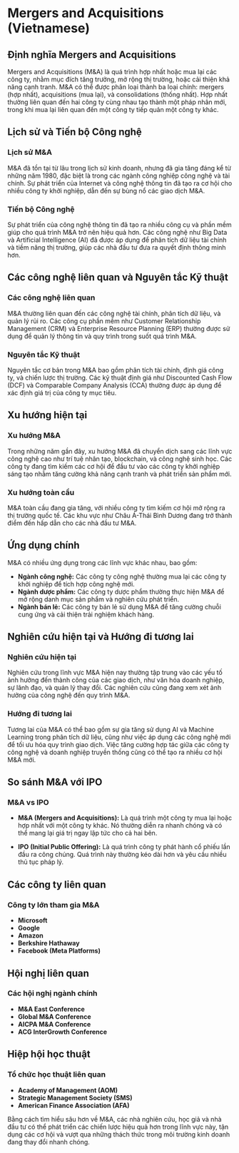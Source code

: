 # Mergers and Acquisitions (Vietnamese)

## Định nghĩa Mergers and Acquisitions

Mergers and Acquisitions (M&A) là quá trình hợp nhất hoặc mua lại các công ty, nhằm mục đích tăng trưởng, mở rộng thị trường, hoặc cải thiện khả năng cạnh tranh. M&A có thể được phân loại thành ba loại chính: mergers (hợp nhất), acquisitions (mua lại), và consolidations (thống nhất). Hợp nhất thường liên quan đến hai công ty cùng nhau tạo thành một pháp nhân mới, trong khi mua lại liên quan đến một công ty tiếp quản một công ty khác.

## Lịch sử và Tiến bộ Công nghệ

### Lịch sử M&A

M&A đã tồn tại từ lâu trong lịch sử kinh doanh, nhưng đã gia tăng đáng kể từ những năm 1980, đặc biệt là trong các ngành công nghiệp công nghệ và tài chính. Sự phát triển của Internet và công nghệ thông tin đã tạo ra cơ hội cho nhiều công ty khởi nghiệp, dẫn đến sự bùng nổ các giao dịch M&A.

### Tiến bộ Công nghệ

Sự phát triển của công nghệ thông tin đã tạo ra nhiều công cụ và phần mềm giúp cho quá trình M&A trở nên hiệu quả hơn. Các công nghệ như Big Data và Artificial Intelligence (AI) đã được áp dụng để phân tích dữ liệu tài chính và tiềm năng thị trường, giúp các nhà đầu tư đưa ra quyết định thông minh hơn.

## Các công nghệ liên quan và Nguyên tắc Kỹ thuật

### Các công nghệ liên quan

M&A thường liên quan đến các công nghệ tài chính, phân tích dữ liệu, và quản lý rủi ro. Các công cụ phần mềm như Customer Relationship Management (CRM) và Enterprise Resource Planning (ERP) thường được sử dụng để quản lý thông tin và quy trình trong suốt quá trình M&A.

### Nguyên tắc Kỹ thuật

Nguyên tắc cơ bản trong M&A bao gồm phân tích tài chính, định giá công ty, và chiến lược thị trường. Các kỹ thuật định giá như Discounted Cash Flow (DCF) và Comparable Company Analysis (CCA) thường được áp dụng để xác định giá trị của công ty mục tiêu.

## Xu hướng hiện tại

### Xu hướng M&A

Trong những năm gần đây, xu hướng M&A đã chuyển dịch sang các lĩnh vực công nghệ cao như trí tuệ nhân tạo, blockchain, và công nghệ sinh học. Các công ty đang tìm kiếm các cơ hội để đầu tư vào các công ty khởi nghiệp sáng tạo nhằm tăng cường khả năng cạnh tranh và phát triển sản phẩm mới.

### Xu hướng toàn cầu

M&A toàn cầu đang gia tăng, với nhiều công ty tìm kiếm cơ hội mở rộng ra thị trường quốc tế. Các khu vực như Châu Á-Thái Bình Dương đang trở thành điểm đến hấp dẫn cho các nhà đầu tư M&A.

## Ứng dụng chính

M&A có nhiều ứng dụng trong các lĩnh vực khác nhau, bao gồm:

- **Ngành công nghệ:** Các công ty công nghệ thường mua lại các công ty khởi nghiệp để tích hợp công nghệ mới.
- **Ngành dược phẩm:** Các công ty dược phẩm thường thực hiện M&A để mở rộng danh mục sản phẩm và nghiên cứu phát triển.
- **Ngành bán lẻ:** Các công ty bán lẻ sử dụng M&A để tăng cường chuỗi cung ứng và cải thiện trải nghiệm khách hàng.

## Nghiên cứu hiện tại và Hướng đi tương lai

### Nghiên cứu hiện tại

Nghiên cứu trong lĩnh vực M&A hiện nay thường tập trung vào các yếu tố ảnh hưởng đến thành công của các giao dịch, như văn hóa doanh nghiệp, sự lãnh đạo, và quản lý thay đổi. Các nghiên cứu cũng đang xem xét ảnh hưởng của công nghệ đến quy trình M&A.

### Hướng đi tương lai

Tương lai của M&A có thể bao gồm sự gia tăng sử dụng AI và Machine Learning trong phân tích dữ liệu, cũng như việc áp dụng các công nghệ mới để tối ưu hóa quy trình giao dịch. Việc tăng cường hợp tác giữa các công ty công nghệ và doanh nghiệp truyền thống cũng có thể tạo ra nhiều cơ hội M&A mới.

## So sánh M&A với IPO

### M&A vs IPO

- **M&A (Mergers and Acquisitions):** Là quá trình một công ty mua lại hoặc hợp nhất với một công ty khác. Nó thường diễn ra nhanh chóng và có thể mang lại giá trị ngay lập tức cho cả hai bên.
  
- **IPO (Initial Public Offering):** Là quá trình công ty phát hành cổ phiếu lần đầu ra công chúng. Quá trình này thường kéo dài hơn và yêu cầu nhiều thủ tục pháp lý.

## Các công ty liên quan

### Công ty lớn tham gia M&A

- **Microsoft**
- **Google**
- **Amazon**
- **Berkshire Hathaway**
- **Facebook (Meta Platforms)**

## Hội nghị liên quan

### Các hội nghị ngành chính

- **M&A East Conference**
- **Global M&A Conference**
- **AICPA M&A Conference**
- **ACG InterGrowth Conference**

## Hiệp hội học thuật

### Tổ chức học thuật liên quan

- **Academy of Management (AOM)**
- **Strategic Management Society (SMS)**
- **American Finance Association (AFA)**

Bằng cách tìm hiểu sâu hơn về M&A, các nhà nghiên cứu, học giả và nhà đầu tư có thể phát triển các chiến lược hiệu quả hơn trong lĩnh vực này, tận dụng các cơ hội và vượt qua những thách thức trong môi trường kinh doanh đang thay đổi nhanh chóng.